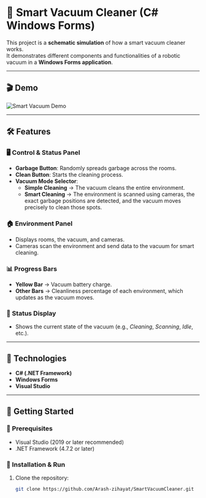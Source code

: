 # 🤖 Smart Vacuum Cleaner (C# Windows Forms)

This project is a **schematic simulation** of how a smart vacuum cleaner works.  
It demonstrates different components and functionalities of a robotic vacuum in a **Windows Forms application**.

---

## 🎬 Demo

![Smart Vacuum Demo](assets/demo.gif)


---

## 🛠️ Features

### 🖥️ Control & Status Panel
- **Garbage Button**: Randomly spreads garbage across the rooms.  
- **Clean Button**: Starts the cleaning process.  
- **Vacuum Mode Selector**:  
  - **Simple Cleaning** → The vacuum cleans the entire environment.  
  - **Smart Cleaning** → The environment is scanned using cameras, the exact garbage positions are detected, and the vacuum moves precisely to clean those spots.  

### 🏠 Environment Panel
- Displays rooms, the vacuum, and cameras.  
- Cameras scan the environment and send data to the vacuum for smart cleaning.  

### 📊 Progress Bars
- **Yellow Bar** → Vacuum battery charge.  
- **Other Bars** → Cleanliness percentage of each environment, which updates as the vacuum moves.  

### 🔎 Status Display
- Shows the current state of the vacuum (e.g., *Cleaning*, *Scanning*, *Idle*, etc.).  

---

## 🚀 Technologies
- **C# (.NET Framework)**  
- **Windows Forms**  
- **Visual Studio**  

---

## 📖 Getting Started

### 🔹 Prerequisites
- Visual Studio (2019 or later recommended)  
- .NET Framework (4.7.2 or later)  

### 🔹 Installation & Run
1. Clone the repository:
   ```bash
   git clone https://github.com/َArash-zihayat/SmartVacuumCleaner.git
